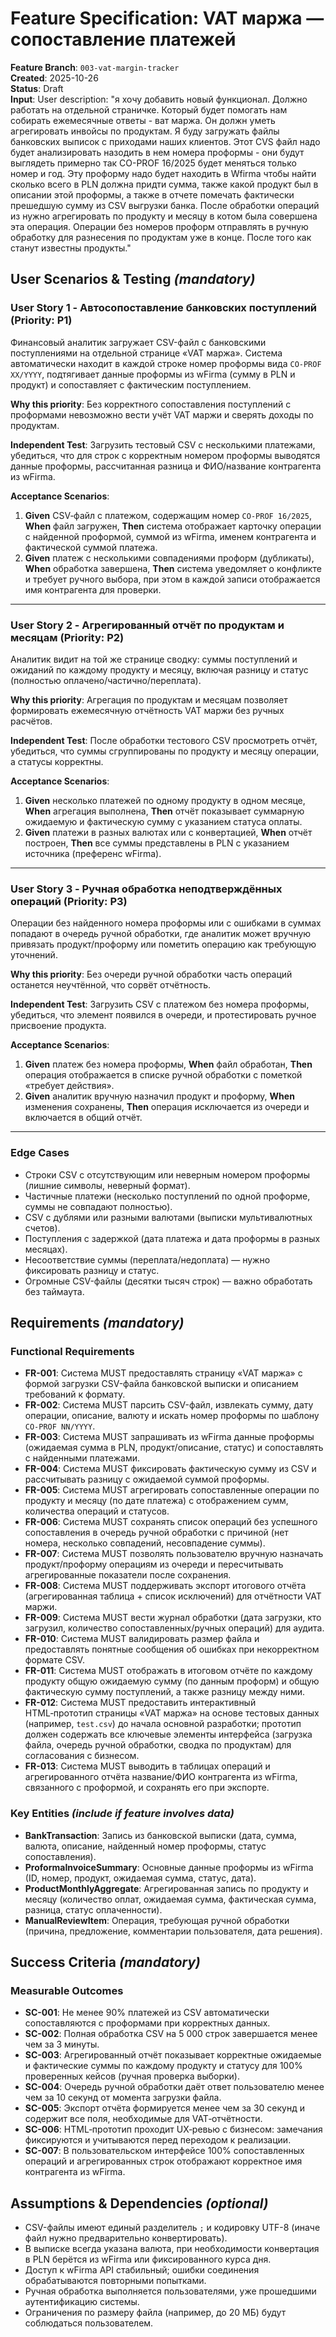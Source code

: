 # Feature Specification: VAT маржа — сопоставление платежей

**Feature Branch**: `003-vat-margin-tracker`  
**Created**: 2025-10-26  
**Status**: Draft  
**Input**: User description: "я хочу добавить новый функционал.  Должно работать на отдельной страничке. Который будет помогать нам собирать ежемесячные ответы - ват маржа. Он должн уметь агрегировать инвойсы по продуктам.  Я буду загружать файлы банковских выписок с приходами наших клиентов. Этот CVS файл надо будет анализировать назодить в нем номера проформы - они будут выглядеть примерно так CO-PROF 16/2025 будет меняться только номер и год. Эту проформу надо будет находить в Wfirma чтобы найти сколько всего в PLN должна придти сумма, также какой продукт был в описании этой проформы, а также в отчете помечать фактически прешедшую сумму из CSV выгрузки банка. После обработки операций из нужно агрегировать по продукту и месяцу в котом была совершена эта операция. Операции без номеров проформ отправлять в ручную обработку для разнесения по продуктам уже в конце. После того как станут известны продукты."

## User Scenarios & Testing *(mandatory)*

### User Story 1 - Автосопоставление банковских поступлений (Priority: P1)

Финансовый аналитик загружает CSV-файл с банковскими поступлениями на отдельной странице «VAT маржа». Система автоматически находит в каждой строке номер проформы вида `CO-PROF XX/YYYY`, подтягивает данные проформы из wFirma (сумму в PLN и продукт) и сопоставляет с фактическим поступлением.

**Why this priority**: Без корректного сопоставления поступлений с проформами невозможно вести учёт VAT маржи и сверять доходы по продуктам.

**Independent Test**: Загрузить тестовый CSV с несколькими платежами, убедиться, что для строк с корректным номером проформы выводятся данные проформы, рассчитанная разница и ФИО/название контрагента из wFirma.

**Acceptance Scenarios**:

1. **Given** CSV‑файл с платежом, содержащим номер `CO-PROF 16/2025`, **When** файл загружен, **Then** система отображает карточку операции с найденной проформой, суммой из wFirma, именем контрагента и фактической суммой платежа.
2. **Given** платеж с несколькими совпадениями проформ (дубликаты), **When** обработка завершена, **Then** система уведомляет о конфликте и требует ручного выбора, при этом в каждой записи отображается имя контрагента для проверки.

---

### User Story 2 - Агрегированный отчёт по продуктам и месяцам (Priority: P2)

Аналитик видит на той же странице сводку: суммы поступлений и ожиданий по каждому продукту и месяцу, включая разницу и статус (полностью оплачено/частично/переплата).

**Why this priority**: Агрегация по продуктам и месяцам позволяет формировать ежемесячную отчётность VAT маржи без ручных расчётов.

**Independent Test**: После обработки тестового CSV просмотреть отчёт, убедиться, что суммы сгруппированы по продукту и месяцу операции, а статусы корректны.

**Acceptance Scenarios**:

1. **Given** несколько платежей по одному продукту в одном месяце, **When** агрегация выполнена, **Then** отчёт показывает суммарную ожидаемую и фактическую сумму с указанием статуса оплаты.
2. **Given** платежи в разных валютах или с конвертацией, **When** отчёт построен, **Then** все суммы представлены в PLN с указанием источника (преференс wFirma).

---

### User Story 3 - Ручная обработка неподтверждённых операций (Priority: P3)

Операции без найденного номера проформы или с ошибками в суммах попадают в очередь ручной обработки, где аналитик может вручную привязать продукт/проформу или пометить операцию как требующую уточнений.

**Why this priority**: Без очереди ручной обработки часть операций останется неучтённой, что сорвёт отчётность.

**Independent Test**: Загрузить CSV с платежом без номера проформы, убедиться, что элемент появился в очереди, и протестировать ручное присвоение продукта.

**Acceptance Scenarios**:

1. **Given** платеж без номера проформы, **When** файл обработан, **Then** операция отображается в списке ручной обработки с пометкой «требует действия».
2. **Given** аналитик вручную назначил продукт и проформу, **When** изменения сохранены, **Then** операция исключается из очереди и включается в общий отчёт.

---

### Edge Cases

- Строки CSV с отсутствующим или неверным номером проформы (лишние символы, неверный формат).
- Частичные платежи (несколько поступлений по одной проформе, суммы не совпадают полностью).
- CSV с дублями или разными валютами (выписки мультивалютных счетов).
- Поступления с задержкой (дата платежа и дата проформы в разных месяцах).
- Несоответствие суммы (переплата/недоплата) — нужно фиксировать разницу и статус.
- Огромные CSV-файлы (десятки тысяч строк) — важно обработать без таймаута.

## Requirements *(mandatory)*

### Functional Requirements

- **FR-001**: Система MUST предоставлять страницу «VAT маржа» с формой загрузки CSV-файла банковской выписки и описанием требований к формату.
- **FR-002**: Система MUST парсить CSV-файл, извлекать сумму, дату операции, описание, валюту и искать номер проформы по шаблону `CO-PROF NN/YYYY`.
- **FR-003**: Система MUST запрашивать из wFirma данные проформы (ожидаемая сумма в PLN, продукт/описание, статус) и сопоставлять с найденными платежами.
- **FR-004**: Система MUST фиксировать фактическую сумму из CSV и рассчитывать разницу с ожидаемой суммой проформы.
- **FR-005**: Система MUST агрегировать сопоставленные операции по продукту и месяцу (по дате платежа) с отображением сумм, количества операций и статусов.
- **FR-006**: Система MUST сохранять список операций без успешного сопоставления в очередь ручной обработки с причиной (нет номера, несколько совпадений, несовпадение суммы).
- **FR-007**: Система MUST позволять пользователю вручную назначать продукт/проформу операциям из очереди и пересчитывать агрегированные показатели после сохранения.
- **FR-008**: Система MUST поддерживать экспорт итогового отчёта (агрегированная таблица + список исключений) для отчётности VAT маржи.
- **FR-009**: Система MUST вести журнал обработки (дата загрузки, кто загрузил, количество сопоставленных/ручных операций) для аудита.
- **FR-010**: Система MUST валидировать размер файла и предоставлять понятные сообщения об ошибках при некорректном формате CSV.
- **FR-011**: Система MUST отображать в итоговом отчёте по каждому продукту общую ожидаемую сумму (по данным проформ) и общую фактическую сумму поступлений, а также разницу между ними.
- **FR-012**: Система MUST предоставить интерактивный HTML‑прототип страницы «VAT маржа» на основе тестовых данных (например, `test.csv`) до начала основной разработки; прототип должен содержать все ключевые элементы интерфейса (загрузка файла, очередь ручной обработки, сводка по продуктам) для согласования с бизнесом.
- **FR-013**: Система MUST выводить в таблицах операций и агрегированного отчёта название/ФИО контрагента из wFirma, связанного с проформой, и сохранять его при экспорте.

### Key Entities *(include if feature involves data)*

- **BankTransaction**: Запись из банковской выписки (дата, сумма, валюта, описание, найденный номер проформы, статус сопоставления).
- **ProformaInvoiceSummary**: Основные данные проформы из wFirma (ID, номер, продукт, ожидаемая сумма, статус, дата).
- **ProductMonthlyAggregate**: Агрегированная запись по продукту и месяцу (количество оплат, ожидаемая сумма, фактическая сумма, разница, статус оплаченности).
- **ManualReviewItem**: Операция, требующая ручной обработки (причина, предложение, комментарии пользователя, дата решения).

## Success Criteria *(mandatory)*

### Measurable Outcomes

- **SC-001**: Не менее 90% платежей из CSV автоматически сопоставляются с проформами при корректных данных.
- **SC-002**: Полная обработка CSV на 5 000 строк завершается менее чем за 3 минуты.
- **SC-003**: Агрегированный отчёт показывает корректные ожидаемые и фактические суммы по каждому продукту и статусу для 100% проверенных кейсов (ручная проверка выборки).
- **SC-004**: Очередь ручной обработки даёт ответ пользователю менее чем за 10 секунд от момента загрузки файла.
- **SC-005**: Экспорт отчёта формируется менее чем за 30 секунд и содержит все поля, необходимые для VAT‑отчётности.
- **SC-006**: HTML‑прототип проходит UX‑ревью с бизнесом: замечания фиксируются и учитываются перед переходом к реализации.
- **SC-007**: В пользовательском интерфейсе 100% сопоставленных операций и агрегированных строк отображают корректное имя контрагента из wFirma.

## Assumptions & Dependencies *(optional)*

- CSV-файлы имеют единый разделитель `;` и кодировку UTF-8 (иначе файл нужно предварительно конвертировать).
- В выписке всегда указана валюта, при необходимости конвертация в PLN берётся из wFirma или фиксированного курса дня.
- Доступ к wFirma API стабильный; ошибки соединения обрабатываются повторными попытками.
- Ручная обработка выполняется пользователями, уже прошедшими аутентификацию системы.
- Ограничения по размеру файла (например, до 20 МБ) будут соблюдаться пользователем.

